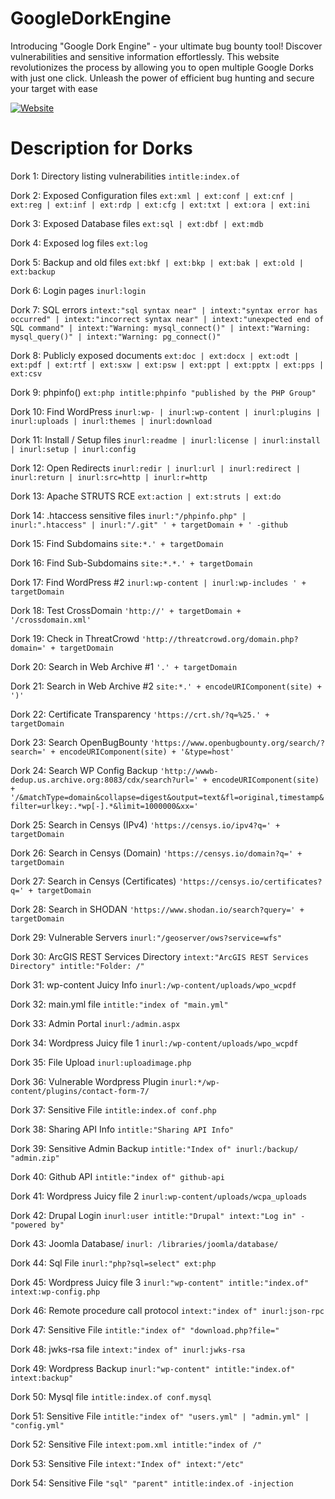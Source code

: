 # GoogleDorkEngine
Introducing "Google Dork Engine" - your ultimate bug bounty tool! Discover vulnerabilities and sensitive information effortlessly. This website revolutionizes the process by allowing you to open multiple Google Dorks with just one click. Unleash the power of efficient bug hunting and secure your target with ease

[![Website](https://img.shields.io/badge/website-000000?style=for-the-badge&logo=&logoColor=white)](https://PushkraJ99.github.io/GoogleDorkEngine)

# Description for Dorks

Dork 1: Directory listing vulnerabilities
```intitle:index.of```

Dork 2: Exposed Configuration files
```ext:xml | ext:conf | ext:cnf | ext:reg | ext:inf | ext:rdp | ext:cfg | ext:txt | ext:ora | ext:ini```

Dork 3: Exposed Database files
```ext:sql | ext:dbf | ext:mdb```

Dork 4: Exposed log files
```ext:log```

Dork 5: Backup and old files
```ext:bkf | ext:bkp | ext:bak | ext:old | ext:backup```

Dork 6: Login pages
```inurl:login```

Dork 7: SQL errors
```intext:"sql syntax near" | intext:"syntax error has occurred" | intext:"incorrect syntax near" | intext:"unexpected end of SQL command" | intext:"Warning: mysql_connect()" | intext:"Warning: mysql_query()" | intext:"Warning: pg_connect()"```

Dork 8: Publicly exposed documents
```ext:doc | ext:docx | ext:odt | ext:pdf | ext:rtf | ext:sxw | ext:psw | ext:ppt | ext:pptx | ext:pps | ext:csv```

Dork 9: phpinfo()
```ext:php intitle:phpinfo "published by the PHP Group"```

Dork 10: Find WordPress
```inurl:wp- | inurl:wp-content | inurl:plugins | inurl:uploads | inurl:themes | inurl:download```

Dork 11: Install / Setup files
```inurl:readme | inurl:license | inurl:install | inurl:setup | inurl:config```

Dork 12: Open Redirects
```inurl:redir | inurl:url | inurl:redirect | inurl:return | inurl:src=http | inurl:r=http```

Dork 13: Apache STRUTS RCE
```ext:action | ext:struts | ext:do```

Dork 14: .htaccess sensitive files
```inurl:"/phpinfo.php" | inurl:".htaccess" | inurl:"/.git" ' + targetDomain + ' -github```

Dork 15: Find Subdomains
```site:*.' + targetDomain```

Dork 16: Find Sub-Subdomains
```site:*.*.' + targetDomain```

Dork 17: Find WordPress #2
```inurl:wp-content | inurl:wp-includes ' + targetDomain```

Dork 18: Test CrossDomain
```'http://' + targetDomain + '/crossdomain.xml'```

Dork 19: Check in ThreatCrowd
```'http://threatcrowd.org/domain.php?domain=' + targetDomain```

Dork 20: Search in Web Archive #1
```'.' + targetDomain```
 
Dork 21: Search in Web Archive #2
```site:*.' + encodeURIComponent(site) + ')'```

Dork 22: Certificate Transparency
```'https://crt.sh/?q=%25.' + targetDomain```

Dork 23: Search OpenBugBounty
```'https://www.openbugbounty.org/search/?search=' + encodeURIComponent(site) + '&type=host'```

Dork 24: Search WP Config Backup
```'http://wwwb-dedup.us.archive.org:8083/cdx/search?url=' + encodeURIComponent(site) + '/&matchType=domain&collapse=digest&output=text&fl=original,timestamp&filter=urlkey:.*wp[-].*&limit=1000000&xx='```

Dork 25: Search in Censys (IPv4)
```'https://censys.io/ipv4?q=' + targetDomain```

Dork 26: Search in Censys (Domain)
```'https://censys.io/domain?q=' + targetDomain```

Dork 27: Search in Censys (Certificates)
```'https://censys.io/certificates?q=' + targetDomain```

Dork 28: Search in SHODAN
```'https://www.shodan.io/search?query=' + targetDomain```

Dork 29: Vulnerable Servers
```inurl:"/geoserver/ows?service=wfs"```

Dork 30: ArcGIS REST Services Directory
```intext:"ArcGIS REST Services Directory" intitle:"Folder: /"```

Dork 31: wp-content Juicy Info
```inurl:/wp-content/uploads/wpo_wcpdf```

Dork 32: main.yml file
```intitle:"index of "main.yml"```

Dork 33: Admin Portal
```inurl:/admin.aspx```

Dork 34: Wordpress Juicy file 1
```inurl:/wp-content/uploads/wpo_wcpdf```

Dork 35: File Upload
```inurl:uploadimage.php```

Dork 36: Vulnerable Wordpress Plugin
```inurl:*/wp-content/plugins/contact-form-7/```

Dork 37: Sensitive File
```intitle:index.of conf.php```

Dork 38: Sharing API Info
```intitle:"Sharing API Info"```

Dork 39: Sensitive Admin Backup
```intitle:"Index of" inurl:/backup/ "admin.zip"```

Dork 40: Github API
```intitle:"index of" github-api```

Dork 41: Wordpress Juicy file 2
```inurl:wp-content/uploads/wcpa_uploads```

Dork 42: Drupal Login
```inurl:user intitle:"Drupal" intext:"Log in" -"powered by"```

Dork 43: Joomla Database/
```inurl: /libraries/joomla/database/```

Dork 44: Sql File
```inurl:"php?sql=select" ext:php```

Dork 45:  Wordpress Juicy file 3
```inurl:"wp-content" intitle:"index.of" intext:wp-config.php```

Dork 46: Remote procedure call protocol
```intext:"index of" inurl:json-rpc```

Dork 47: Sensitive File
```intitle:"index of" "download.php?file="```

Dork 48: jwks-rsa file
```intext:"index of" inurl:jwks-rsa```

Dork 49: Wordpress Backup
```inurl:"wp-content" intitle:"index.of" intext:backup"```

Dork 50: Mysql file
```intitle:index.of conf.mysql```

Dork 51: Sensitive File
```intitle:"index of" "users.yml" | "admin.yml" | "config.yml"```

Dork 52: Sensitive File
```intext:pom.xml intitle:"index of /"```

Dork 53: Sensitive File
```intext:"Index of" intext:"/etc"```

Dork 54: Sensitive File
```"sql" "parent" intitle:index.of -injection```

